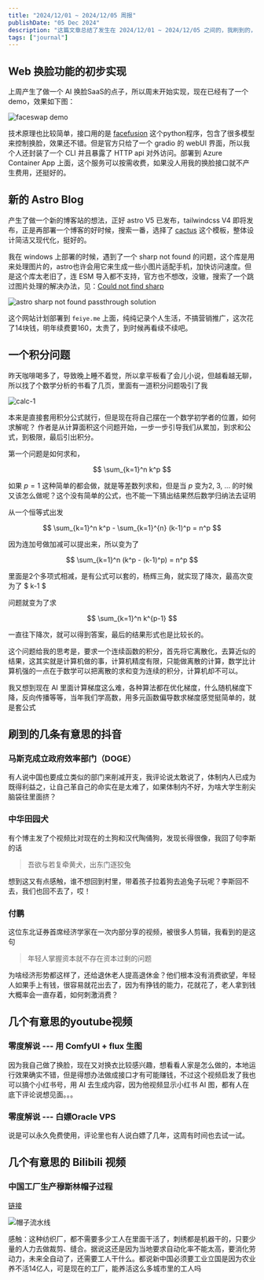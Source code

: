 ```yaml
---
title: "2024/12/01 ~ 2024/12/05 周报"
publishDate: "05 Dec 2024"
description: "这篇文章总结了发生在 2024/12/01 ~ 2024/12/05 之间的，我刷到的，感觉对自己有影响，感兴趣的新闻，附加了一些自己的评论"
tags: ["journal"]
---
```


## Web 换脸功能的初步实现

上周产生了做一个 AI 换脸SaaS的点子，所以周末开始实现，现在已经有了一个demo，效果如下图：

![faceswap demo](faceswap-1.png)

技术原理也比较简单，接口用的是 [facefusion](https://github.com/facefusion/facefusion) 这个python程序，包含了很多模型来控制换脸，效果还不错。但是官方只给了一个 gradio 的 webUI 界面，所以我个人还封装了一个 CLI 并且暴露了 HTTP api 对外访问。部署到 Azure Container App 上面，这个服务可以按需收费，如果没人用我的换脸接口就不产生费用，还挺好的。

## 新的 Astro Blog

产生了做一个新的博客站的想法，正好 astro V5 已发布，tailwindcss V4 即将发布，正是再部署一个博客的好时候，搜索一番，选择了 [cactus](https://github.com/chrismwilliams/astro-theme-cactus) 这个模板，整体设计简洁又现代化，挺好的。

我在 windows 上部署的时候，遇到了一个 sharp not found 的问题，这个库是用来处理图片的，astro也许会用它来生成一些小图片适配手机，加快访问速度。但是这个库太老旧了，连 ESM 导入都不支持，官方也不想改，没辙，搜索了一个跳过图片处理的解决办法，见：[Could not find sharp](https://docs.astro.build/en/reference/errors/missing-sharp/)

![astro sharp not found passthrough solution](astro-sharp-not-found.png)

这个网站计划部署到 `feiye.me` 上面，纯纯记录个人生活，不搞营销推广，这次花了14块钱，明年续费要160，太贵了，到时候再看续不续吧。

## 一个积分问题

昨天咖啡喝多了，导致晚上睡不着觉，所以拿平板看了会儿小说，但越看越无聊，所以找了个数学分析的书看了几页，里面有一道积分问题吸引了我

![calc-1](calc-1.png)

本来是直接套用积分公式就行，但是现在将自己摆在一个数学初学者的位置，如何求解呢？
作者是从计算面积这个问题开始，一步一步引导我们从累加，到求和公式，到极限，最后引出积分。

第一个问题是如何求和，

$$
\sum_{k=1}^n k^p
$$

如果 $p = 1$ 这种简单的都会做，就是等差数列求和，但是当 $p$ 变为2, 3, ... 的时候又该怎么做呢？这个没有简单的公式，也不能一下猜出结果然后数学归纳法去证明

从一个恒等式出发

$$
\sum_{k=1}^n k^p - \sum_{k=1}^{n} (k-1)^p = n^p
$$

因为连加号做加减可以提出来，所以变为了

$$
\sum_{k=1}^n (k^p - (k-1)^p) = n^p
$$

里面是2个多项式相减，是有公式可以套的，杨辉三角，就实现了降次，最高次变为了 $ k-1 $

问题就变为了求

$$
\sum_{k=1}^n k^{p-1}
$$

一直往下降次，就可以得到答案，最后的结果形式也是比较长的。

这个问题给我的思考是，要求一个连续函数的积分，首先将它离散化，去算近似的结果，这其实就是计算机做的事，计算机精度有限，只能做离散的计算，数学比计算机强的一点在于数学可以把离散的求和变为连续的积分，计算机却不可以。

我又想到现在 AI 里面计算梯度这么难，各种算法都在优化梯度，什么随机梯度下降，反向传播等等，当年我们学高数，用多元函数偏导数求梯度感觉挺简单的，就是套公式

## 刷到的几条有意思的抖音

### 马斯克成立政府效率部门（DOGE）

有人说中国也要成立类似的部门来削减开支，我评论说太敢说了，体制内人已成为既得利益之，让自己革自己的命实在是太难了，如果体制内不好，为啥大学生削尖脑袋往里面挤？

### 中华田园犬

有个博主发了个视频比对现在的土狗和汉代陶俑狗，发现长得很像，我回了句李斯的话

> 吾欲与若复牵黄犬，出东门逐狡兔

想到这又有点感触，谁不想回到村里，带着孩子拉着狗去追兔子玩呢？李斯回不去，我们也回不去了，哎！

### 付鹏

这位东北证券首席经济学家在一次内部分享的视频，被很多人剪辑，我看到的是这句

> 年轻人掌握资本就不存在资本过剩的问题

为啥经济形势都这样了，还给退休老人提高退休金？他们根本没有消费欲望，年轻人如果手上有钱，很容易就花出去了，因为有挣钱的能力，花就花了，老人拿到钱大概率会一直存着，如何刺激消费？


## 几个有意思的youtube视频

### 零度解说 --- 用 ComfyUI + flux 生图

因为我自己做了换脸，现在又对换衣比较感兴趣，想看看人家是怎么做的，本地运行效果确实不错，但是得想办法做成接口才有可能赚钱，不过这个视频启发了我也可以搞个小红书号，用 AI 去生成内容，因为他视频显示小红书 AI 图，都有人在底下评论说想见面。。。

### 零度解说 --- 白嫖Oracle VPS

说是可以永久免费使用，评论里也有人说白嫖了几年，这周有时间也去试一试。

## 几个有意思的 Bilibili 视频

### 中国工厂生产穆斯林帽子过程

[链接](https://www.bilibili.com/video/BV1RTzJY7EPu/?spm_id_from=333.1007.top_right_bar_window_history.content.click&vd_source=b006e936c76c138f12ddafe94e135085)

![帽子流水线](hat-factory-1.png)

感触：这种纺织厂，都不需要多少工人在里面干活了，刺绣都是机器干的，只要少量的人力去做裁剪、缝合。据说这还是因为当地要求自动化率不能太高，要消化劳动力，未来全自动了，还需要工人干什么。都说新中国必须要工业立国是因为农业养不活14亿人，可是现在的工厂，能养活这么多城市里的工人吗
